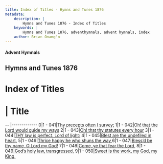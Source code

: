 ```yaml
---
title: Index of Titles - Hymns and Tunes 1876
metadata:
    description: |
        Hymns and Tunes 1876 - Index of Titles
    keywords: |
        Hymns and Tunes 1876, adventhymnals, advent hymnals, index
    author: Brian Onang'o
---
```


#### Advent Hymnals

## Hymns and Tunes 1876

# Index of Titles
# | Title                        
-- |-------------
0|1 - 041|[Thy precepts often I survey;](/001-100/041-050/01.Thy-precepts-often-I-survey;)
1|1 - 042|[Oh! that the Lord would guide my ways](/001-100/041-050/02.Oh!-that-the-Lord-would-guide-my-ways)
2|1 - 043|[Oh! that thy statutes every hour](/001-100/041-050/03.Oh!-that-thy-statutes-every-hour)
3|1 - 044|[THY law is perfect, Lord of light;](/001-100/041-050/04.THY-law-is-perfect,-Lord-of-light;)
4|1 - 045|[Blest are the undefiled in heart,](/001-100/041-050/05.Blest-are-the-undefiled-in-heart,)
5|1 - 046|[Thrice happy he who shuns the way ](/001-100/041-050/06.Thrice-happy-he-who-shuns-the-way-)
6|1 - 047|[Bless’d be thy name, O Lord my God!](/001-100/041-050/07.Bless’d-be-thy-name,-O-Lord-my-God!)
7|1 - 048|[Come, ye that fear the Lord,](/001-100/041-050/08.Come,-ye-that-fear-the-Lord,)
8|1 - 049|[God’s holy law, transgressed,](/001-100/041-050/09.God’s-holy-law,-transgressed,)
9|1 - 050|[Sweet is the work, my God, my King,](/001-100/041-050/10.Sweet-is-the-work,-my-God,-my-King,)